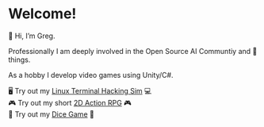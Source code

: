 # Welcome!

👋 Hi, I’m Greg.

Professionally I am deeply involved in the Open Source AI Communtiy and 🦄 things.

As a hobby I develop video games using Unity/C#.

🖥️ Try out my [Linux Terminal Hacking Sim](https://gphorvath.github.io/Unity-Hacker-Minigame/) 💻  
🎮 Try out my short [2D Action RPG](https://github.com/gphorvath/Tivernum-Game) 🎮  
🎲 Try out my [Dice Game](https://gphorvath.github.io/Dice-Game/) 🎲  
